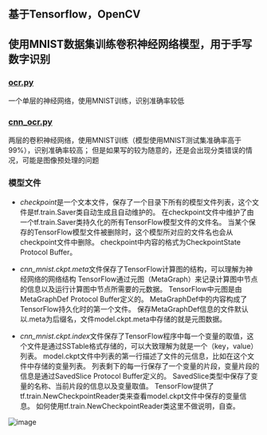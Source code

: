 ## 基于Tensorflow，OpenCV
## 使用MNIST数据集训练卷积神经网络模型，用于手写数字识别

### [ocr.py](https://github.com/legendjack/-_CNN_MNIST/blob/master/ocr.py)
一个单层的神经网络，使用MNIST训练，识别准确率较低

### [cnn_ocr.py](https://github.com/legendjack/-_CNN_MNIST/blob/master/cnn_ocr.py)
两层的卷积神经网络，使用MNIST训练（模型使用MNIST测试集准确率高于99%），识别准确率较高；
但是如果写的较为随意的，还是会出现分类错误的情况，可能是图像预处理的问题

### 模型文件
- *checkpoint*是一个文本文件，保存了一个目录下所有的模型文件列表，这个文件是tf.train.Saver类自动生成且自动维护的。
在checkpoint文件中维护了由一个tf.train.Saver类持久化的所有TensorFlow模型文件的文件名。
当某个保存的TensorFlow模型文件被删除时，这个模型所对应的文件名也会从checkpoint文件中删除。
checkpoint中内容的格式为CheckpointState Protocol Buffer。

- *cnn_mnist.ckpt.meta*文件保存了TensorFlow计算图的结构，可以理解为神经网络的网络结构
TensorFlow通过元图（MetaGraph）来记录计算图中节点的信息以及运行计算图中节点所需要的元数据。
TensorFlow中元图是由MetaGraphDef Protocol Buffer定义的。
MetaGraphDef中的内容构成了TensorFlow持久化时的第一个文件。
保存MetaGraphDef信息的文件默认以.meta为后缀名，文件model.ckpt.meta中存储的就是元图数据。

- *cnn_mnist.ckpt.index*文件保存了TensorFlow程序中每一个变量的取值，这个文件是通过SSTable格式存储的，可以大致理解为就是一个（key，value）列表。
model.ckpt文件中列表的第一行描述了文件的元信息，比如在这个文件中存储的变量列表。
列表剩下的每一行保存了一个变量的片段，变量片段的信息是通过SavedSlice Protocol Buffer定义的。
SavedSlice类型中保存了变量的名称、当前片段的信息以及变量取值。
TensorFlow提供了tf.train.NewCheckpointReader类来查看model.ckpt文件中保存的变量信息。
如何使用tf.train.NewCheckpointReader类这里不做说明，自查。

![image](https://github.com/legendjack/-_CNN_MNIST/blob/master/0.jpg?raw=true)
